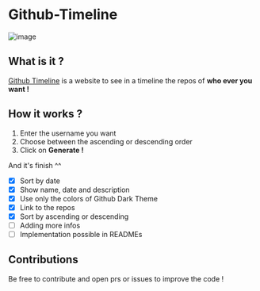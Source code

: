 # Github-Timeline
 ![image](https://user-images.githubusercontent.com/55351251/186970913-677f53ea-cbad-44d0-9f96-0f0c6c07b247.png)

## What is it ?

[Github Timeline](https://semanteo.is-a.dev/Github-Timeline/) is a website to see in a timeline the repos of **who ever you want !**

## How it works ?

1. Enter the username you want
2. Choose between the ascending or descending order
3. Click on **Generate !**

And it's finish ^^ 


- [x] Sort by date
- [x] Show name, date and description
- [x] Use only the colors of Github Dark Theme
- [x] Link to the repos
- [x] Sort by ascending or descending
- [ ] Adding more infos
- [ ] Implementation possible in READMEs

## Contributions

Be free to contribute and open prs or issues to improve the code !
